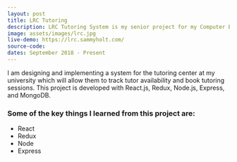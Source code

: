 ```yaml
---
layout: post
title: LRC Tutoring
description: LRC Tutoring System is my senior project for my Computer Engineering major.
image: assets/images/lrc.jpg
live-demo: https://lrc.sammyholt.com/
source-code:
dates: September 2018 - Present
---
```


I am designing and implementing a system for the tutoring center at my university which will allow them to track tutor availability and book tutoring sessions. This project is developed with React.js, Redux, Node.js, Express, and MongoDB.

### Some of the key things I learned from this project are:
* React
* Redux
* Node
* Express